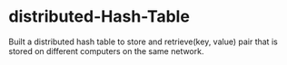 # distributed-Hash-Table
 Built a distributed hash table to store and retrieve(key, value) pair that is stored on different computers on the same network.
